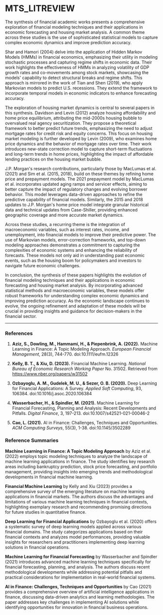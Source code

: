 # MTS_LITREVIEW
The synthesis of financial academic works presents a comprehensive exploration of financial modeling techniques and their applications in economic forecasting and housing market analysis. A common theme across these studies is the use of sophisticated statistical models to capture complex economic dynamics and improve prediction accuracy.

Shar and Hamori (2004) delve into the application of Hidden Markov Models (HMMs) in financial economics, emphasizing their utility in modeling stochastic processes and capturing regime shifts in economic data. Their work highlights the effectiveness of HMMs in analyzing volatility of GDP growth rates and co-movements among stock markets, showcasing the models' capability to detect structural breaks and regime shifts. This approach is mirrored in the work of Tian and Shen (2019), who apply Markovian models to predict U.S. recessions. They extend the framework to incorporate temporal models in economic indicators to enhance forecasting accuracy.

The exploration of housing market dynamics is central to several papers in this synthesis. Davidson and Levin (2012) analyze housing affordability and home price equilibrium, attributing the mid-2000s housing bubble to overvalued real agency securitization. They propose a theoretical framework to better predict future trends, emphasizing the need to adjust mortgage rates for credit risk and equity concerns. This focus on housing market modeling is further developed by Levin (2009), who examines home price dynamics and the behavior of mortgage rates over time. Their work introduces new-state correction model to capture short-term fluctuations and long-term trends in home prices, highlighting the impact of affordable lending practices on the housing market bubble.

J.P. Morgan's research contributions, particularly those by MacLumas et al. (2021) and Sim et al. (2015, 2018), build on these themes by refining home price and prepayment models. The 2021 prepayment model by MacLumas et al. incorporates updated aging ramps and servicer effects, aiming to better capture the impact of regulatory changes and evolving borrower behavior. This model leverages data-driven approaches to refine the predictive capability of financial models. Similarly, the 2015 and 2018 updates to J.P. Morgan's home price model integrate granular historical data and technical updates from Case-Shiller, providing enhanced geographic coverage and more accurate market dynamics.

Across these studies, a recurring theme is the integration of macroeconomic variables, such as interest rates, income, and unemployment, into financial models to improve their predictive power. The use of Markovian models, error-correction frameworks, and top-down modeling approaches demonstrates a commitment to capturing the complexities of economic systems and enhancing the reliability of forecasts. These models not only aid in understanding past economic events, such as the housing boom for policymakers and investors to navigate future economic challenges.

In conclusion, the synthesis of these papers highlights the evolution of financial modeling techniques and their applications in economic forecasting and housing market analysis. By incorporating advanced statistical methods and macroeconomic variables, these models offer robust frameworks for understanding complex economic dynamics and improving prediction accuracy. As the economic landscape continues to evolve, the ongoing refinement and adaptation of these models will be crucial in providing insights and guidance for decision-makers in the financial sector.

---

### References

1. **Aziz, S., Dowling, M., Hammami, H., & Piepenbrink, A. (2022).** Machine Learning in Finance: A Topic Modeling Approach. *European Financial Management*, 28(3), 744-770. doi:10.1111/eufm.12326

2. **Kelly, B. T., & Xiu, D. (2023).** Financial Machine Learning. *National Bureau of Economic Research Working Paper* No. 31502. Retrieved from https://www.nber.org/papers/w31502

3. **Ozbayoglu, A. M., Gudelek, M. U., & Sezer, O. B. (2020).** Deep Learning for Financial Applications: A Survey. *Applied Soft Computing*, 93, 106384. doi:10.1016/j.asoc.2020.106384

4. **Wasserbacher, H., & Spindler, M. (2021).** Machine Learning for Financial Forecasting, Planning and Analysis: Recent Developments and Pitfalls. *Digital Finance*, 3, 197-213. doi:10.1007/s42521-021-00046-2

5. **Cao, L. (2021).** AI in Finance: Challenges, Techniques and Opportunities. *ACM Computing Surveys*, 55(3), 1-38. doi:10.1145/3502289

### Reference Summaries

**Machine Learning in Finance: A Topic Modeling Approach** by Aziz et al. (2022) employs topic modeling techniques to analyze the landscape of machine learning applications in finance. The study identifies key research areas including bankruptcy prediction, stock price forecasting, and portfolio management, providing insights into emerging trends and methodological developments in financial machine learning.

**Financial Machine Learning** by Kelly and Xiu (2023) provides a comprehensive survey of the emerging literature on machine learning applications in financial markets. The authors discuss the advantages and limitations of various machine learning techniques in financial contexts, highlighting exemplary research and recommending promising directions for future studies in quantitative finance.

**Deep Learning for Financial Applications** by Ozbayoglu et al. (2020) offers a systematic survey of deep learning models applied across various financial domains. The study categorizes applications based on their financial contexts and analyzes model performances, providing valuable insights for researchers and practitioners implementing deep learning solutions in financial operations.

**Machine Learning for Financial Forecasting** by Wasserbacher and Spindler (2021) introduces advanced machine learning techniques specifically for financial forecasting, planning, and analysis. The authors discuss recent methodological developments while addressing potential pitfalls and practical considerations for implementation in real-world financial systems.

**AI in Finance: Challenges, Techniques and Opportunities** by Cao (2021) provides a comprehensive overview of artificial intelligence applications in finance, discussing data-driven analytics and learning methodologies. The paper addresses key challenges in implementing AI solutions while identifying opportunities for innovation in financial business operations.
